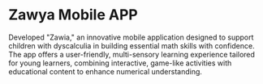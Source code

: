 # Zawya Mobile APP

Developed "Zawia," an innovative mobile application designed to support children with dyscalculia in building essential math skills with confidence. The app offers a user-friendly, multi-sensory learning experience tailored for young learners, combining interactive, game-like activities with educational content to enhance numerical understanding.
